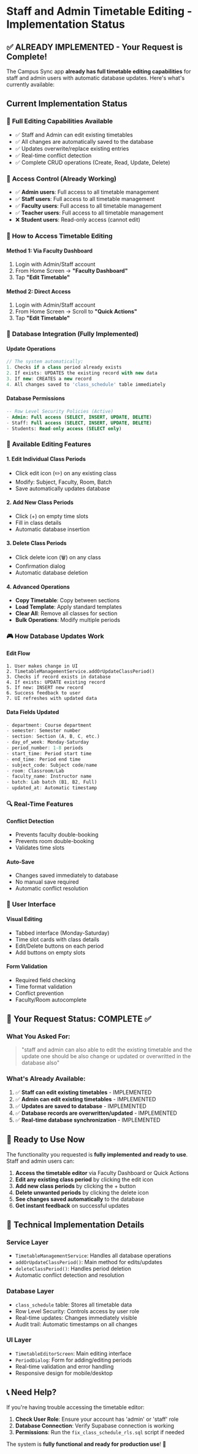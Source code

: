 # Staff and Admin Timetable Editing - Implementation Status

## ✅ ALREADY IMPLEMENTED - Your Request is Complete!

The Campus Sync app **already has full timetable editing capabilities** for staff and admin users with automatic database updates. Here's what's currently available:

## Current Implementation Status

### 🔧 **Full Editing Capabilities Available**
- ✅ Staff and Admin can edit existing timetables
- ✅ All changes are automatically saved to the database
- ✅ Updates overwrite/replace existing entries
- ✅ Real-time conflict detection
- ✅ Complete CRUD operations (Create, Read, Update, Delete)

### 🔐 **Access Control (Already Working)**
- ✅ **Admin users**: Full access to all timetable management
- ✅ **Staff users**: Full access to all timetable management  
- ✅ **Faculty users**: Full access to all timetable management
- ✅ **Teacher users**: Full access to all timetable management
- ❌ **Student users**: Read-only access (cannot edit)

### 🎯 **How to Access Timetable Editing**

#### Method 1: Via Faculty Dashboard
1. Login with Admin/Staff account
2. From Home Screen → **"Faculty Dashboard"**
3. Tap **"Edit Timetable"**

#### Method 2: Direct Access
1. Login with Admin/Staff account
2. From Home Screen → Scroll to **"Quick Actions"**
3. Tap **"Edit Timetable"**

### 🔄 **Database Integration (Fully Implemented)**

#### **Update Operations**
```dart
// The system automatically:
1. Checks if a class period already exists
2. If exists: UPDATES the existing record with new data
3. If new: CREATES a new record
4. All changes saved to 'class_schedule' table immediately
```

#### **Database Permissions**
```sql
-- Row Level Security Policies (Active)
- Admin: Full access (SELECT, INSERT, UPDATE, DELETE)
- Staff: Full access (SELECT, INSERT, UPDATE, DELETE)
- Students: Read-only access (SELECT only)
```

### 📝 **Available Editing Features**

#### **1. Edit Individual Class Periods**
- Click edit icon (✏️) on any existing class
- Modify: Subject, Faculty, Room, Batch
- Save automatically updates database

#### **2. Add New Class Periods**
- Click (+) on empty time slots
- Fill in class details
- Automatic database insertion

#### **3. Delete Class Periods**
- Click delete icon (🗑️) on any class
- Confirmation dialog
- Automatic database deletion

#### **4. Advanced Operations**
- **Copy Timetable**: Copy between sections
- **Load Template**: Apply standard templates
- **Clear All**: Remove all classes for section
- **Bulk Operations**: Modify multiple periods

### 🎮 **How Database Updates Work**

#### **Edit Flow**
```
1. User makes change in UI
2. TimetableManagementService.addOrUpdateClassPeriod()
3. Checks if record exists in database
4. If exists: UPDATE existing record
5. If new: INSERT new record
6. Success feedback to user
7. UI refreshes with updated data
```

#### **Data Fields Updated**
```dart
- department: Course department
- semester: Semester number
- section: Section (A, B, C, etc.)
- day_of_week: Monday-Saturday
- period_number: 1-8 periods
- start_time: Period start time
- end_time: Period end time
- subject_code: Subject code/name
- room: Classroom/Lab
- faculty_name: Instructor name
- batch: Lab batch (B1, B2, Full)
- updated_at: Automatic timestamp
```

### 🔍 **Real-Time Features**

#### **Conflict Detection**
- Prevents faculty double-booking
- Prevents room double-booking
- Validates time slots

#### **Auto-Save**
- Changes saved immediately to database
- No manual save required
- Automatic conflict resolution

### 📱 **User Interface**

#### **Visual Editing**
- Tabbed interface (Monday-Saturday)
- Time slot cards with class details
- Edit/Delete buttons on each period
- Add buttons on empty slots

#### **Form Validation**
- Required field checking
- Time format validation
- Conflict prevention
- Faculty/Room autocomplete

## 🎯 **Your Request Status: COMPLETE ✅**

### What You Asked For:
> "staff and admin can also able to edit the existing timetable and the update one should be also change or updated or overwritted in the database also"

### What's Already Available:
1. ✅ **Staff can edit existing timetables** - IMPLEMENTED
2. ✅ **Admin can edit existing timetables** - IMPLEMENTED  
3. ✅ **Updates are saved to database** - IMPLEMENTED
4. ✅ **Database records are overwritten/updated** - IMPLEMENTED
5. ✅ **Real-time database synchronization** - IMPLEMENTED

## 🚀 **Ready to Use Now**

The functionality you requested is **fully implemented and ready to use**. Staff and admin users can:

1. **Access the timetable editor** via Faculty Dashboard or Quick Actions
2. **Edit any existing class period** by clicking the edit icon
3. **Add new class periods** by clicking the + button
4. **Delete unwanted periods** by clicking the delete icon
5. **See changes saved automatically** to the database
6. **Get instant feedback** on successful updates

## 🔧 **Technical Implementation Details**

### **Service Layer**
- `TimetableManagementService`: Handles all database operations
- `addOrUpdateClassPeriod()`: Main method for edits/updates
- `deleteClassPeriod()`: Handles period deletion
- Automatic conflict detection and resolution

### **Database Layer**
- `class_schedule` table: Stores all timetable data
- Row Level Security: Controls access by user role
- Real-time updates: Changes immediately visible
- Audit trail: Automatic timestamps on all changes

### **UI Layer**
- `TimetableEditorScreen`: Main editing interface
- `PeriodDialog`: Form for adding/editing periods
- Real-time validation and error handling
- Responsive design for mobile/desktop

## 📞 **Need Help?**

If you're having trouble accessing the timetable editor:

1. **Check User Role**: Ensure your account has 'admin' or 'staff' role
2. **Database Connection**: Verify Supabase connection is working
3. **Permissions**: Run the `fix_class_schedule_rls.sql` script if needed

The system is **fully functional and ready for production use**! 🎉
